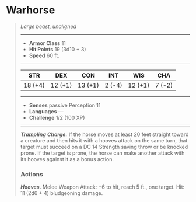 # Warhorse
>*Large beast, unaligned*
>___
>- **Armor Class** 11
>- **Hit Points** 19 (3d10 + 3)
>- **Speed** 60 ft.
>___
>|STR|DEX|CON|INT|WIS|CHA|
>|:---:|:---:|:---:|:---:|:---:|:---:|
>|18 (+4)|12 (+1)|13 (+1)|2 (-4)|12 (+1)|7 (-2)|
>___
>- **Senses** passive Perception 11
>- **Languages** —
>- **Challenge** 1/2 (100 XP)
>___
>***Trampling Charge.*** If the horse moves at least 20 feet straight toward a creature and then hits it with a hooves attack on the same turn, that target must succeed on a DC 14 Strength saving throw or be knocked prone. If the target is prone, the horse can make another attack with its hooves against it as a bonus action.  
>
>### Actions
>***Hooves.*** Melee Weapon Attack: +6 to hit, reach 5 ft., one target. Hit: 11 (2d6 + 4) bludgeoning damage.